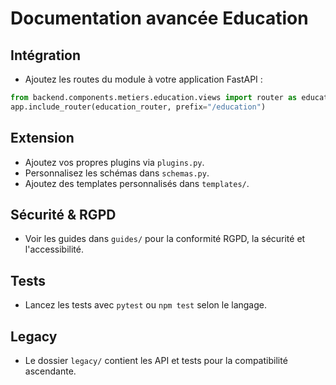 # Documentation avancée Education

## Intégration
- Ajoutez les routes du module à votre application FastAPI :
```python
from backend.components.metiers.education.views import router as education_router
app.include_router(education_router, prefix="/education")
```

## Extension
- Ajoutez vos propres plugins via `plugins.py`.
- Personnalisez les schémas dans `schemas.py`.
- Ajoutez des templates personnalisés dans `templates/`.

## Sécurité & RGPD
- Voir les guides dans `guides/` pour la conformité RGPD, la sécurité et l'accessibilité.

## Tests
- Lancez les tests avec `pytest` ou `npm test` selon le langage.

## Legacy
- Le dossier `legacy/` contient les API et tests pour la compatibilité ascendante.
